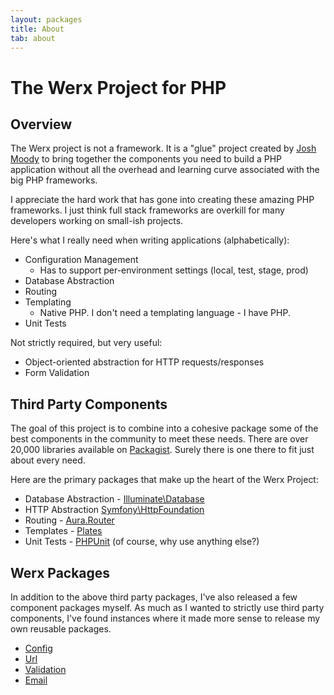 ```yaml
---
layout: packages
title: About
tab: about
---
```


# The Werx Project for PHP

## Overview

The Werx project is not a framework. It is a "glue" project created by [Josh Moody](http://www.joshmoody.com) to bring together the components
you need to build a PHP application without all the overhead and learning curve associated with the big PHP frameworks.

I appreciate the hard work that has gone into creating these amazing PHP frameworks. I just think full stack frameworks
are overkill for many developers working on small-ish projects.

Here's what I really need when writing applications (alphabetically):

- Configuration Management
	- Has to support per-environment settings (local, test, stage, prod)
- Database Abstraction
- Routing
- Templating
	- Native PHP. I don't need a templating language - I have PHP.
- Unit Tests

Not strictly required, but very useful:

- Object-oriented abstraction for HTTP requests/responses
- Form Validation

## Third Party Components

The goal of this project is to combine into a cohesive package some of the best components in the community to meet these needs.
There are over 20,000 libraries available on [Packagist](https://packagist.org/). Surely there is one there to fit just about every need.

Here are the primary packages that make up the heart of the Werx Project:

- Database Abstraction - [Illuminate\Database](https://github.com/illuminate/database)
- HTTP Abstraction [Symfony\HttpFoundation](https://github.com/symfony/HttpFoundation)
- Routing - [Aura.Router](https://github.com/auraphp/Aura.Router)
- Templates - [Plates](http://platesphp.com/)
- Unit Tests - [PHPUnit](https://github.com/sebastianbergmann/phpunit) (of course, why use anything else?)

## Werx Packages

In addition to the above third party packages, I've also released a few component packages myself. As much as I wanted
to strictly use third party components, I've found instances where it made more sense to release my own reusable packages.

<ul>
    <li><a href="/packages/config/">Config</a></li>
    <li><a href="/packages/url/">Url</a></li>
    <li><a href="/packages/validation/">Validation</a></li>
    <li><a href="/packages/email/">Email</a></li>
</ul>
